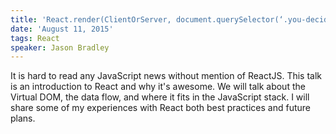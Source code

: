 ```yaml
---
title: 'React.render(ClientOrServer, document.querySelector(‘.you-decide’));'
date: 'August 11, 2015'
tags: React
speaker: Jason Bradley
---
```


It is hard to read any JavaScript news without mention of ReactJS. This talk
is an introduction to React and why it's awesome. We will talk about the
Virtual DOM, the data flow, and where it fits in the JavaScript stack. I will
share some of my experiences with React both best practices and future plans.
